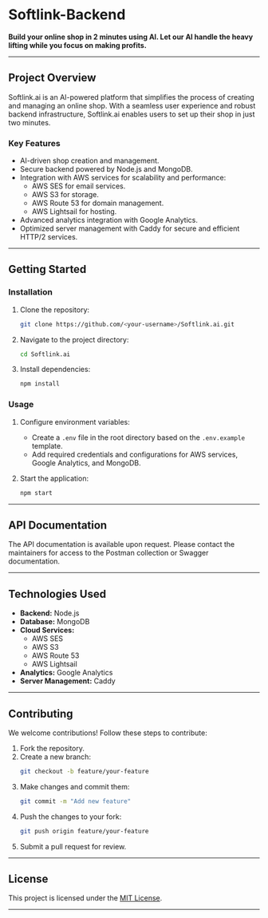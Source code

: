 # **Softlink-Backend**  
**Build your online shop in 2 minutes using AI. Let our AI handle the heavy lifting while you focus on making profits.**

---

## **Project Overview**  
Softlink.ai is an AI-powered platform that simplifies the process of creating and managing an online shop. With a seamless user experience and robust backend infrastructure, Softlink.ai enables users to set up their shop in just two minutes.

### **Key Features**  
- AI-driven shop creation and management.  
- Secure backend powered by Node.js and MongoDB.  
- Integration with AWS services for scalability and performance:  
  - AWS SES for email services.  
  - AWS S3 for storage.  
  - AWS Route 53 for domain management.  
  - AWS Lightsail for hosting.  
- Advanced analytics integration with Google Analytics.  
- Optimized server management with Caddy for secure and efficient HTTP/2 services.  

---

## **Getting Started**  

### **Installation**  
1. Clone the repository:  
   ```bash
   git clone https://github.com/<your-username>/Softlink.ai.git
   ```  
2. Navigate to the project directory:  
   ```bash
   cd Softlink.ai
   ```  
3. Install dependencies:  
   ```bash
   npm install
   ```  

### **Usage**  
1. Configure environment variables:  
   - Create a `.env` file in the root directory based on the `.env.example` template.  
   - Add required credentials and configurations for AWS services, Google Analytics, and MongoDB.  

2. Start the application:  
   ```bash
   npm start
   ```  

---

## **API Documentation**  
The API documentation is available upon request. Please contact the maintainers for access to the Postman collection or Swagger documentation.  

---

## **Technologies Used**  
- **Backend:** Node.js  
- **Database:** MongoDB  
- **Cloud Services:**  
  - AWS SES  
  - AWS S3  
  - AWS Route 53  
  - AWS Lightsail  
- **Analytics:** Google Analytics  
- **Server Management:** Caddy  

---

## **Contributing**  
We welcome contributions! Follow these steps to contribute:  
1. Fork the repository.  
2. Create a new branch:  
   ```bash
   git checkout -b feature/your-feature
   ```  
3. Make changes and commit them:  
   ```bash
   git commit -m "Add new feature"
   ```  
4. Push the changes to your fork:  
   ```bash
   git push origin feature/your-feature
   ```  
5. Submit a pull request for review.  

---

## **License**  
This project is licensed under the [MIT License](LICENSE).  

---
